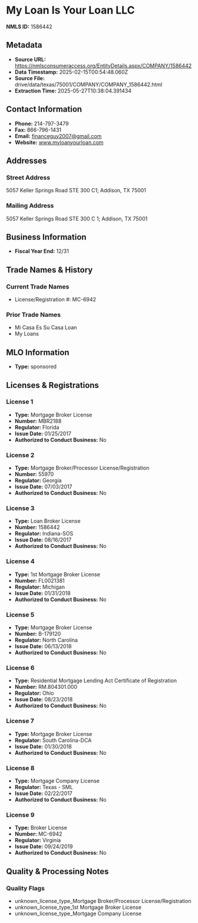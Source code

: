 # My Loan Is Your Loan LLC

**NMLS ID:** 1586442

## Metadata
- **Source URL:** https://nmlsconsumeraccess.org/EntityDetails.aspx/COMPANY/1586442
- **Data Timestamp:** 2025-02-15T00:54:48.060Z
- **Source File:** drive/data/texas/75001/COMPANY/COMPANY_1586442.html
- **Extraction Time:** 2025-05-27T10:38:04.391434

## Contact Information
- **Phone:** 214-797-3479
- **Fax:** 866-796-1431
- **Email:** financeguy2007@gmail.com
- **Website:** www.myloanyourloan.com

## Addresses
### Street Address
5057 Keller Springs Road STE 300 C1; Addison, TX 75001

### Mailing Address
5057 Keller Springs Road STE 300 C 1; Addison, TX 75001

## Business Information
- **Fiscal Year End:** 12/31

## Trade Names & History
### Current Trade Names
- License/Registration #: MC-6942

### Prior Trade Names
- Mi Casa Es Su Casa Loan
- My Loans

## MLO Information
- **Type:** sponsored

## Licenses & Registrations

### License 1
- **Type:** Mortgage Broker License
- **Number:** MBR2188
- **Regulator:** Florida
- **Issue Date:** 01/25/2017
- **Authorized to Conduct Business:** No

### License 2
- **Type:** Mortgage Broker/Processor License/Registration
- **Number:** 55970
- **Regulator:** Georgia
- **Issue Date:** 07/03/2017
- **Authorized to Conduct Business:** No

### License 3
- **Type:** Loan Broker License
- **Number:** 1586442
- **Regulator:** Indiana-SOS
- **Issue Date:** 08/16/2017
- **Authorized to Conduct Business:** No

### License 4
- **Type:** 1st Mortgage Broker License
- **Number:** FL0021381
- **Regulator:** Michigan
- **Issue Date:** 01/31/2018
- **Authorized to Conduct Business:** No

### License 5
- **Type:** Mortgage Broker License
- **Number:** B-179120
- **Regulator:** North Carolina
- **Issue Date:** 06/13/2018
- **Authorized to Conduct Business:** No

### License 6
- **Type:** Residential Mortgage Lending Act Certificate of Registration
- **Number:** RM.804301.000
- **Regulator:** Ohio
- **Issue Date:** 08/23/2018
- **Authorized to Conduct Business:** No

### License 7
- **Type:** Mortgage Broker License
- **Regulator:** South Carolina-DCA
- **Issue Date:** 01/30/2018
- **Authorized to Conduct Business:** No

### License 8
- **Type:** Mortgage Company License
- **Regulator:** Texas - SML
- **Issue Date:** 02/22/2017
- **Authorized to Conduct Business:** No

### License 9
- **Type:** Broker License
- **Number:** MC-6942
- **Regulator:** Virginia
- **Issue Date:** 09/24/2019
- **Authorized to Conduct Business:** No

## Quality & Processing Notes
### Quality Flags
- unknown_license_type_Mortgage Broker/Processor License/Registration
- unknown_license_type_1st Mortgage Broker License
- unknown_license_type_Mortgage Company License

